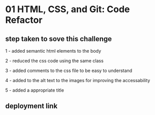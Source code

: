 # 01 HTML, CSS, and Git: Code Refactor

## step taken to sove this challenge 
1 - added semantic html elements to the body 

2 - reduced the css code using the same class

3 - added comments to the css file to be easy to understand 

4 - added to the alt text to the images for improving the accessability

5 - added a appropriate title 

## deployment link 